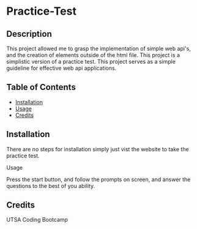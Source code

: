 # Practice-Test

## Description

This project allowed me to grasp the implementation of simple web api's, and the creation of elements outside of the html file. This project is a simplistic version of a practice test. This project serves as a simple guideline for effective web api applications.

## Table of Contents

- [Installation](#installation)
- [Usage](#usage)
- [Credits](#credits)

## Installation

There are no steps for installation simply just vist the website to take the practice test.

Usage

Press the start button, and follow the prompts on screen, and answer the questions to the best of you ability.

## Credits

UTSA Coding Bootcamp
